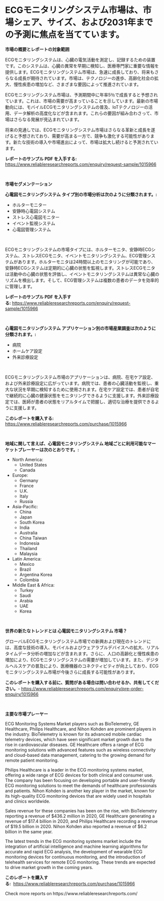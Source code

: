 <p><h1>ECGモニタリングシステム市場は、市場シェア、サイズ、および2031年までの予測に焦点を当てています。</h1></p><p><strong>市場の概要とレポートの対象範囲</strong></p>
<p><p>ECGモニタリングシステムは、心臓の電気活動を測定し、記録するための装置です。このシステムは、心臓の異常を早期に検知し、医療専門家に重要な情報を提供します。ECGモニタリングシステム市場は、急速に成長しており、将来もさらなる成長が期待されています。市場は、テクノロジーの進歩、高齢化社会の拡大、慢性疾患の増加など、さまざまな要因によって推進されています。</p><p>ECGモニタリングシステム市場は、予測期間中に年率5％で成長すると予想されています。これは、市場の需要が高まっていることを示しています。最新の市場動向には、モバイルECGモニタリングシステムの普及、IoTテクノロジーの活用、データ解析の高度化などが含まれます。これらの要因が組み合わさって、市場はさらなる発展が見込まれています。</p><p>将来の見通しでは、ECGモニタリングシステム市場はさらなる革新と成長を遂げると予想されており、需要が高まる一方で、競争も激化する可能性があります。新たな技術の導入や市場進出によって、市場は拡大し続けると予測されています。</p></p>
<p><strong>レポートのサンプル PDF を入手する:</strong> <a href="https://www.reliableresearchreports.com/enquiry/request-sample/1015966">https://www.reliableresearchreports.com/enquiry/request-sample/1015966</a></p>
<p>&nbsp;</p>
<p><strong>市場セグメンテーション</strong></p>
<p><strong>心電図モニタリングシステム タイプ別の市場分析は次のように分類されます。:</strong></p>
<p><ul><li>ホルターモニター</li><li>安静時心電図システム</li><li>ストレス心電図モニター</li><li>イベント監視システム</li><li>心電図管理システム</li></ul></p>
<p>&nbsp;</p>
<p><p>ECGモニタリングシステムの市場タイプには、ホルターモニタ、安静時ECGシステム、ストレスECGモニタ、イベントモニタリングシステム、ECG管理システムがあります。ホルターモニタは24時間以上のモニタリングが可能であり、安静時ECGシステムは定期的に心臓の状態を監視します。ストレスECGモニタは活動中の心臓の状態を評価し、イベントモニタリングシステムは異常な心臓のリズムを検出します。そして、ECG管理システムは複数の患者のデータを効率的に管理します。</p></p>
<p><strong>レポートのサンプル PDF を入手する:</strong>&nbsp;<a href="https://www.reliableresearchreports.com/enquiry/request-sample/1015966">https://www.reliableresearchreports.com/enquiry/request-sample/1015966</a></p>
<p>&nbsp;</p>
<p><strong> 心電図モニタリングシステム アプリケーション別の市場産業調査は次のように分類されます。:</strong></p>
<p><ul><li>病院</li><li>ホームケア設定</li><li>外来診療設定</li></ul></p>
<p>&nbsp;</p>
<p><p>ECGモニタリングシステム市場のアプリケーションは、病院、在宅ケア設定、および外来診療設定に広がっています。病院では、患者の心臓活動を監視し、重大な状況を早期に検知するために使用されます。在宅ケア設定では、患者が自宅で継続的に心臓の健康状態をモニタリングできるように支援します。外来診療設定では、医師が患者の状態をリアルタイムで把握し、適切な治療を提供できるように支援します。</p></p>
<p><strong>このレポートを購入する:</strong>&nbsp; <a href="https://www.reliableresearchreports.com/purchase/1015966">https://www.reliableresearchreports.com/purchase/1015966</a></p>
<p>&nbsp;</p>
<p><strong>地域に関して言えば、心電図モニタリングシステム 地域ごとに利用可能なマーケットプレーヤーは次のとおりです。:</strong></p>
<p><ul>
    <li>
        North America:
        <ul>
            <li>United States</li>
            <li>Canada</li>
        </ul>
    </li>
    <li>
        Europe:
        <ul>
            <li>Germany</li>
            <li>France</li>
            <li>U.K.</li>
            <li>Italy</li>
            <li>Russia</li>
        </ul>
    </li>
    <li>
        Asia-Pacific:
        <ul>
            <li>China</li>
            <li>Japan</li>
            <li>South Korea</li>
            <li>India</li>
            <li>Australia</li>
            <li>China Taiwan</li>
            <li>Indonesia</li>
            <li>Thailand</li>
            <li>Malaysia</li>
        </ul>
    </li>
    <li>
        Latin America:
        <ul>
            <li>Mexico</li>
            <li>Brazil</li>
            <li>Argentina Korea</li>
            <li>Colombia</li>
        </ul>
    </li>
    <li>
        Middle East & Africa:
        <ul>
            <li>Turkey</li>
            <li>Saudi</li>
            <li>Arabia</li>
            <li>UAE</li>
            <li>Korea</li>
        </ul>
    </li>
    </ul></p>
<p>&nbsp;</p>
<p><strong>世界の新たなトレンドとは 心電図モニタリングシステム 市場？</strong></p>
<p><p>グローバルECGモニタリングシステム市場での新興および現在のトレンドには、高度な技術の導入、モバイルおよびウェアラブルデバイスへの拡大、リアルタイムデータ分析の増加などが含まれます。さらに、人口の高齢化と慢性疾患の増加により、ECGモニタリングシステムの需要が増加しています。また、デジタルヘルスケアの普及により、医療機器のコネクティビティが向上しており、ECGモニタリングシステム市場が今後さらに成長する可能性があります。</p></p>
<p><strong>このレポートを購入する前に、質問がある場合は問い合わせるか、共有してください。</strong>- <a href="https://www.reliableresearchreports.com/enquiry/pre-order-enquiry/1015966">https://www.reliableresearchreports.com/enquiry/pre-order-enquiry/1015966</a></p>
<p>&nbsp;</p>
<p><strong>主要な市場プレーヤー</strong></p>
<p><p>ECG Monitoring Systems Market players such as BioTelemetry, GE Healthcare, Philips Healthcare, and Nihon Kohden are prominent players in the industry. BioTelemetry is known for its advanced mobile cardiac telemetry devices, which have seen significant market growth due to the rise in cardiovascular diseases. GE Healthcare offers a range of ECG monitoring solutions with advanced features such as wireless connectivity and cloud-based data management, catering to the growing demand for remote patient monitoring.</p><p>Philips Healthcare is a leader in the ECG monitoring systems market, offering a wide range of ECG devices for both clinical and consumer use. The company has been focusing on developing portable and user-friendly ECG monitoring solutions to meet the demands of healthcare professionals and patients. Nihon Kohden is another key player in the market, known for its high-quality ECG monitoring devices that are widely used in hospitals and clinics worldwide.</p><p>Sales revenue for these companies has been on the rise, with BioTelemetry reporting a revenue of $436.2 million in 2020, GE Healthcare generating a revenue of $17.4 billion in 2020, and Philips Healthcare recording a revenue of $19.5 billion in 2020. Nihon Kohden also reported a revenue of $6.2 billion in the same year. </p><p>The latest trends in the ECG monitoring systems market include the integration of artificial intelligence and machine learning algorithms for accurate and rapid ECG analysis, the development of wearable ECG monitoring devices for continuous monitoring, and the introduction of telehealth services for remote ECG monitoring. These trends are expected to drive market growth in the coming years.</p></p>
<p><strong>このレポートを購入する:</strong>&nbsp;&nbsp;<a href="https://www.reliableresearchreports.com/purchase/1015966">https://www.reliableresearchreports.com/purchase/1015966</a></p>
<p>Check more reports on https://www.reliableresearchreports.com/</p>